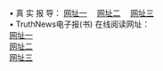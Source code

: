 &#8226; 真 实 报 导：
<a href="http://nb33.ga:81/read/" target="_blank">网址一</a>
　<a href="http://css22.gq/" target="_blank">网址二</a>
　<a href="http://ph26.ga/read/" target="_blank">网址三</a>
　<br />
&#8226; TruthNews电子报(书) 在线阅读网址：<br />
  <a href="http://nb33.ga:81/read/" target="_blank">网址一</a><br />
  <a href="http://css22.gq/" target="_blank">网址二</a><br />
<a href="http://ph26.ga/read/" target="_blank">网址三</a><br />
